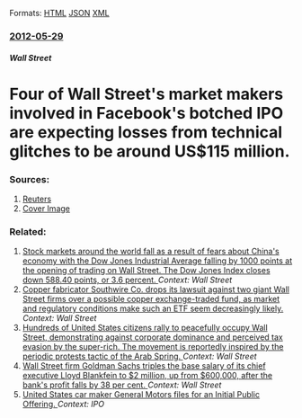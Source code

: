 
Formats: [HTML](/news/2012/05/29/four-of-wall-street-s-market-makers-involved-in-facebook-s-botched-ipo-are-expecting-losses-from-technical-glitches-to-be-around-us-115-nbsp.html)  [JSON](/news/2012/05/29/four-of-wall-street-s-market-makers-involved-in-facebook-s-botched-ipo-are-expecting-losses-from-technical-glitches-to-be-around-us-115-nbsp.json)  [XML](/news/2012/05/29/four-of-wall-street-s-market-makers-involved-in-facebook-s-botched-ipo-are-expecting-losses-from-technical-glitches-to-be-around-us-115-nbsp.xml)  

### [2012-05-29](/news/2012/05/29/index.md)

##### Wall Street
# Four of Wall Street's market makers involved in Facebook's botched IPO are expecting losses from technical glitches to be around US$115&nbsp;million. 




### Sources:

1. [Reuters](http://www.wallstreetandtech.com/exchanges/240001123)
1. [Cover Image](http://img.deusm.com/wallstreetandtechnology/wallstreet-fb-button.jpg)

### Related:

1. [Stock markets around the world fall as a result of fears about China's economy with the Dow Jones Industrial Average falling by 1000 points at the opening of trading on Wall Street. The Dow Jones Index closes down 588.40 points, or 3.6 percent. ](/news/2015/08/24/stock-markets-around-the-world-fall-as-a-result-of-fears-about-china-s-economy-with-the-dow-jones-industrial-average-falling-by-1000-points.md) _Context: Wall Street_
2. [Copper fabricator Southwire Co. drops its lawsuit against two giant Wall Street firms over a possible copper exchange-traded fund, as market and regulatory conditions make such an ETF seem decreasingly likely. ](/news/2013/10/28/copper-fabricator-southwire-co-drops-its-lawsuit-against-two-giant-wall-street-firms-over-a-possible-copper-exchange-traded-fund-as-market.md) _Context: Wall Street_
3. [Hundreds of United States citizens rally to peacefully occupy Wall Street, demonstrating against corporate dominance and perceived tax evasion by the super-rich. The movement is reportedly inspired by the periodic protests tactic of the Arab Spring. ](/news/2011/09/17/hundreds-of-united-states-citizens-rally-to-peacefully-occupy-wall-street-demonstrating-against-corporate-dominance-and-perceived-tax-evasi.md) _Context: Wall Street_
4. [Wall Street firm Goldman Sachs triples the base salary of its chief executive Lloyd Blankfein to $2 million, up from $600,000, after the bank's profit falls by 38 per cent. ](/news/2011/01/29/wall-street-firm-goldman-sachs-triples-the-base-salary-of-its-chief-executive-lloyd-blankfein-to-2-million-up-from-600-000-after-the-ban.md) _Context: Wall Street_
5. [United States car maker General Motors files for an Initial Public Offering. ](/news/2010/08/18/united-states-car-maker-general-motors-files-for-an-initial-public-offering.md) _Context: IPO_
